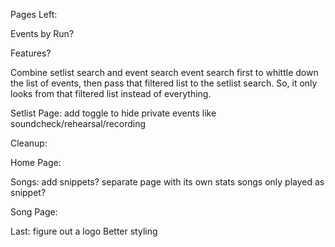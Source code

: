 Pages Left:

<!-- Relations -->
<!-- Relation Details -->
<!-- Bands -->
<!-- Band Details -->
<!-- Releases -->
<!-- Release Details -->
<!-- City/State/Country? -->
<!-- Events by Tour Leg? -->

Events by Run?

<!-- Tours -->

Features?

<!-- Event search by date? -->
<!-- advanced event search -->
<!-- setlist search (done but incredibly finicky)  -->
<!-- limit to one item max, so a single song anywhere/song preceded or followed by/etc -->
<!-- Change everything in API view back to querysets for the time being
        later on look into adding in an actual API, but for now, QS will do. -->

Combine setlist search and event search
event search first to whittle down the list of events, then pass that filtered list to
the setlist search. So, it only looks from that filtered list instead of everything.

<!-- Clean up setlist search, look into way to do lag/lead in Django ORM -->

Setlist Page: add toggle to hide private events like soundcheck/rehearsal/recording

Cleanup:

<!-- cleanup and finish EVENTS page, add setlist note numbers to songs -->

Home Page:

<!-- get list of today in history events -->

Songs:
add snippets? separate page with its own stats
songs only played as snippet?

Song Page:

<!-- add tabview -->
<!-- second tab will be times it appeared as a snippet
        mostly done -->

Last:
figure out a logo
Better styling
